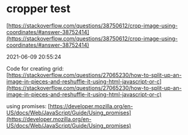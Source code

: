 # cropper test

[https://stackoverflow.com/questions/38750612/crop-image-using-coordinates/#answer-38752414](https://stackoverflow.com/questions/38750612/crop-image-using-coordinates/#answer-38752414)


2021-06-09 20:55:24

Code for creating grid: [https://stackoverflow.com/questions/27065230/how-to-split-up-an-image-in-pieces-and-reshuffle-it-using-html-javascript-or-c](https://stackoverflow.com/questions/27065230/how-to-split-up-an-image-in-pieces-and-reshuffle-it-using-html-javascript-or-c)


using promises: [https://developer.mozilla.org/en-US/docs/Web/JavaScript/Guide/Using_promises](https://developer.mozilla.org/en-US/docs/Web/JavaScript/Guide/Using_promises)



